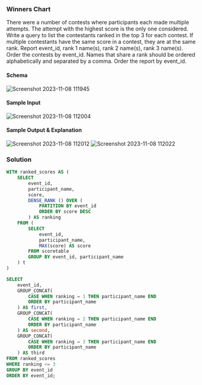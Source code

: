 ### Winners Chart

There were a number of contests where participants each made multiple attempts. The attempt with the highest score is the only one considered. Write a query to list the
contestants ranked in the top 3 for each contest. If multiple contestants have the same score in a contest, they are at the same rank.
Report event_id, rank 1 name(s), rank 2 name(s), rank 3 name(s). Order the contests by event_id. Names that share a rank should be ordered alphabetically and separated by a comma.
Order the report by event_id.

#### Schema
![Screenshot 2023-11-08 111945](https://github.com/Pluto0104/hackerrank-certification-solutions-using-javascript/assets/136573674/9a88df0d-aed6-4dbb-960c-f2d99c36638b)

#### Sample Input
![Screenshot 2023-11-08 112004](https://github.com/Pluto0104/hackerrank-certification-solutions-using-javascript/assets/136573674/fdf720e2-6017-4cc2-931c-dd04e60c54ae)

#### Sample Output & Explanation
![Screenshot 2023-11-08 112012](https://github.com/Pluto0104/hackerrank-certification-solutions-using-javascript/assets/136573674/7a14c26c-8328-470d-a6ac-e0647b728a53)
![Screenshot 2023-11-08 112022](https://github.com/Pluto0104/hackerrank-certification-solutions-using-javascript/assets/136573674/dff1191f-f25e-4ab5-b8a2-7d7b3bb6480a)

### Solution

```sql
WITH ranked_scores AS (
    SELECT
        event_id,
        participant_name,
        score,
        DENSE_RANK () OVER (
            PARTITION BY event_id
            ORDER BY score DESC
        ) AS ranking
    FROM (
        SELECT
            event_id,
            participant_name,
            MAX(score) AS score
        FROM scoretable
        GROUP BY event_id, participant_name
    ) t
)

SELECT
    event_id,
    GROUP_CONCAT(
        CASE WHEN ranking = 1 THEN participant_name END
        ORDER BY participant_name
    ) AS first,
    GROUP_CONCAT(
        CASE WHEN ranking = 2 THEN participant_name END
        ORDER BY participant_name
    ) AS second,
    GROUP_CONCAT(
        CASE WHEN ranking = 3 THEN participant_name END
        ORDER BY participant_name
    ) AS third
FROM ranked_scores
WHERE ranking <= 3
GROUP BY event_id
ORDER BY event_id;
```
